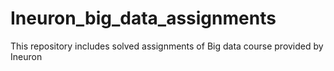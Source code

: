 # Ineuron_big_data_assignments
This repository includes solved assignments of Big data course provided by Ineuron
